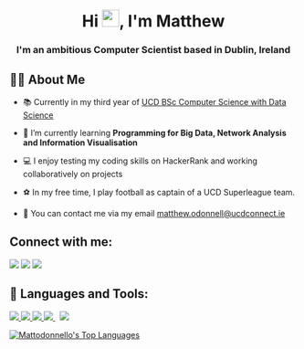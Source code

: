 <h1 align="center">Hi <img src="https://raw.githubusercontent.com/MartinHeinz/MartinHeinz/master/wave.gif" width="30px">, I'm Matthew</h1>
<h3 align="center">I'm an ambitious Computer Scientist based in Dublin, Ireland</h3>


## 🙋‍♂️ About Me

- 📚 Currently in my third year of [UCD BSc Computer Science with Data Science ](https://www.myucd.ie/courses/science/computer-science-data-science/)

- 🌱 I’m currently learning **Programming for Big Data, Network Analysis and Information Visualisation**

- 💻 I enjoy testing my coding skills on HackerRank and working collaboratively on projects

- ⚽ In my free time, I play football as captain of a UCD Superleague team.

- 📧 You can contact me via my email matthew.odonnell@ucdconnect.ie

## Connect with me:
<p align="left">

<a href = "https://www.linkedin.com/in/matthew-o-donnell-818222229/"><img src="https://img.icons8.com/fluent/48/000000/linkedin.png"/></a>
<a href = "https://twitter.com/mattodonnello"><img src="https://img.icons8.com/fluent/48/000000/twitter.png"/></a>
<a href = "https://www.instagram.com/mattodonnello/"><img src="https://img.icons8.com/fluent/48/000000/instagram-new.png"/></a>

</p>


## 🚀 Languages and Tools:

<p align="left"> 
    <a href="https://www.java.com" target="_blank"> <img src="https://img.icons8.com/color/48/000000/java-coffee-cup-logo.png"/> </a>
    <a href="https://www.cprogramming.com/" target="_blank"> <img src="https://img.icons8.com/color/48/000000/c-programming.png"/> </a>
    <a href="https://www.python.org" target="_blank"> <img src="https://img.icons8.com/color/48/000000/python.png"/> </a> 
    <a style="padding-right:8px;" href="https://www.mysql.com/" target="_blank"> <img src="https://img.icons8.com/fluent/50/000000/mysql-logo.png"/> </a>
    <a href="https://git-scm.com/" target="_blank"> <img src="https://img.icons8.com/color/48/000000/git.png"/> </a> 
</p>

<p align="left"> 
<a href="https://github.com/Mattodonnello/github-readme-stats"><img alt="Mattodonnello's Top Languages" src="https://github-readme-stats.vercel.app/api/top-langs/?username=Mattodonnello&langs_count=8&count_private=true&layout=compact&theme=react&hide_border=true&bg_color=0D1117" /></a> 
